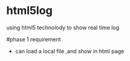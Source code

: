 html5log
========

using html5 technolody to show real time log

#phase 1 requirement
* can load a local file ,and show in html page

